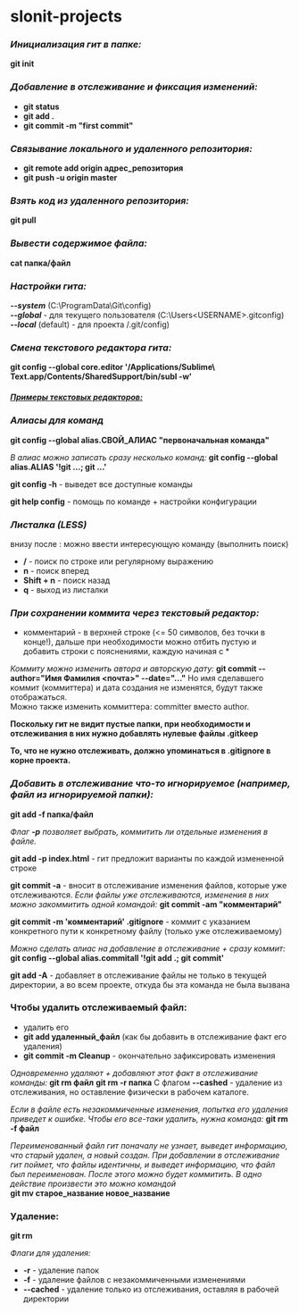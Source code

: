 # slonit-projects

### _Инициализация гит в папке:_
**git init**

### _Добавление в отслеживание и фиксация изменений:_
- **git status**
- **git add .**
- **git commit -m "first commit"**

### _Связывание локального и удаленного репозитория:_
- **git remote add origin адрес_репозитория**
- **git push -u origin master**


### _Взять код из удаленного репозитория:_
**git pull**

### _Вывести содержимое файла:_
**cat папка/файл**

### _Настройки гита:_
***--system*** (C:\ProgramData\Git\config)  
***--global*** - для текущего пользователя (C:\Users\<USERNAME>\.gitconfig)  
***--local*** (default) - для проекта <project>/.git/config)  

### _Смена текстового редактора гита:_
**git config --global core.editor '/Applications/Sublime\ Text.app/Contents/SharedSupport/bin/subl -w'**

##### _[Примеры текстовых редакторов:](https://docs.github.com/en/github/gettings-started-with-github/associating-text-editors-with-git)_

### _Алиасы для команд_
**git config --global alias.СВОЙ_АЛИАС "первоначальная команда"**

_В алиас можно записать сразу несколько команд:_
**git config --global alias.ALIAS '!git ...; git ...'**

**git config -h** - выведет все доступные команды

**git help config** - помощь по команде + настройки конфигурации

### _Листалка (LESS)_  
внизу после : можно ввести интересующую команду (выполнить поиск)  
- **/** - поиск по строке или регулярному выражению  
- **n** - поиск вперед  
- **Shift + n** - поиск назад  
- **q** - выход из листалки  

### _При сохранении коммита через текстовый редактор:_
- комментарий - в верхней строке (<= 50 символов, без точки в конце!),
дальше при необходимости можно отбить пустую и добавить строки с пояснениями, каждую начиная с *

_Коммиту можно изменить автора и авторскую дату:_
**git commit --author="Имя Фамилия <почта>" --date="..."**
Но имя сделавшего коммит (коммиттера) и дата создания не изменятся, будут также отображаться.  
Можно также изменить коммиттера: committer вместо author.  

**Поскольку гит не видит пустые папки, при необходимости и отслеживания в них нужно добавлять нулевые файлы .gitkeep**  

**То, что не нужно отслеживать, должно упоминаться в .gitignore в корне проекта.**

### _Добавить в отслеживание что-то игнорируемое (например, файл из игнорируемой папки):_
**git add -f папка/файл**

_Флаг **-p** позволяет выбрать, коммитить ли отдельные изменения в файле._

**git add -p index.html** - гит предложит варианты по каждой измененной строке

**git commit -a** - вносит в отслеживание изменения файлов, которые уже отслеживаются.
_Если файлы уже отслеживаются, изменения в них можно закоммитить одной командой:_
**git commit -am "комментарий"**

**git commit -m 'комментарий' .gitignore** - коммит с указанием конкретного пути к конкретному файлу (только уже отслеживаемому)

_Можно сделать алиас на добавление в отслеживание + сразу коммит:_
**git config --global alias.commitall '!git add .; git commit'**

**git add -A** - добавляет в отслеживание файлы не только в текущей директории, а во всем проекте, откуда бы эта команда не была вызвана

### Чтобы удалить отслеживаемый файл:
- удалить его
- **git add удаленный_файл** (как бы добавить в отслеживание факт его удаления)
- **git commit -m Cleanup** - окончательно зафиксировать изменения

_Одновременно удаляют + добавляют этот факт в отслеживание команды:_
**git rm файл**
**git rm -r папка**
С флагом **--cashed** - удаление из отслеживания, но оставление физически в рабочем каталоге.

_Если в файле есть незакоммиченные изменения, попытка его удаления приведет к ошибке. Чтобы его все-таки удалить, нужна команда:_
**git rm -f файл**

_Переименованный файл гит поначалу не узнает, выведет информацию, что старый удален, а новый создан. При добавлении в отслеживание гит поймет, что файлы идентичны, и выведет информацию, что файл был переименован. После этого можно будет коммитить.
В одно действие произвести это можно командой_  
**git mv старое_название новое_название**

### Удаление:
**git rm <path>**  

_Флаги для удаления:_
- **-r** - удаление папок  
- **-f** - удаление файлов с незакоммиченными изменениями  
- **--cached** - удаление только из отслеживания, оставляя в рабочей директории  
